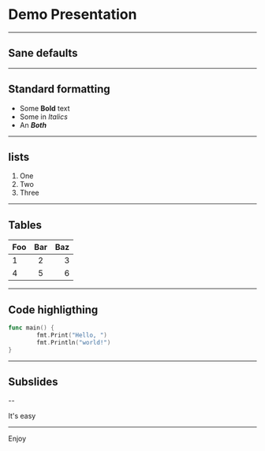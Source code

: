 # Demo Presentation

---

## Sane defaults

---

## Standard formatting

- Some **Bold** text
- Some in *Italics*
- An ***Both***

---

## lists

1. One
2. Two
3. Three

---

## Tables

| Foo | Bar | Baz |
| --- |:---:| ---:|
| 1   | 2   | 3   |
| 4   | 5   | 6   |

---

## Code highligthing

```go [6: 2-3]
func main() {
        fmt.Print("Hello, ")
        fmt.Println("world!")
}
```

---

## Subslides

--

It's easy

---

Enjoy